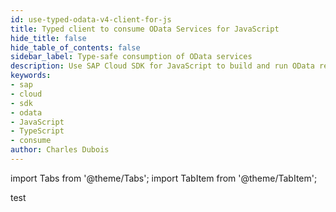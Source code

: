 ```yaml
---
id: use-typed-odata-v4-client-for-js
title: Typed client to consume OData Services for JavaScript
hide_title: false
hide_table_of_contents: false
sidebar_label: Type-safe consumption of OData services
description: Use SAP Cloud SDK for JavaScript to build and run OData requests in a typesafe way.
keywords:
- sap
- cloud
- sdk
- odata
- JavaScript 
- TypeScript
- consume
author: Charles Dubois
---
```


import Tabs from '@theme/Tabs';
import TabItem from '@theme/TabItem';

test